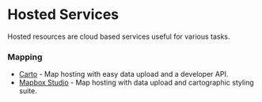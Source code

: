 # Hosted Services
Hosted resources are cloud based services useful for various tasks.

### Mapping 
* [Carto](https://carto.com/) - Map hosting with easy data upload and a developer API.
* [Mapbox Studio](https://www.mapbox.com/studio/datasets/) - Map hosting with data upload and cartographic styling suite.
